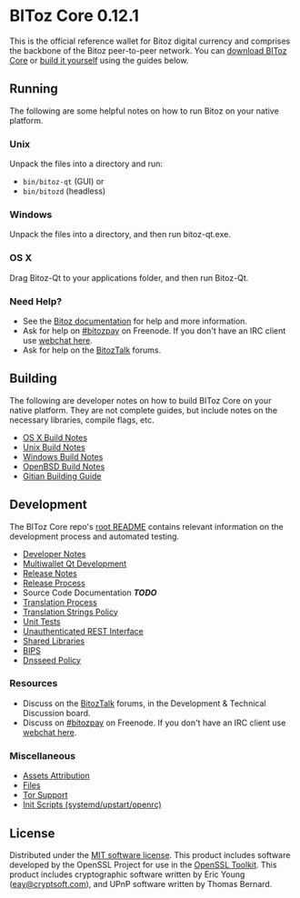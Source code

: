 BIToz Core 0.12.1
=====================

This is the official reference wallet for Bitoz digital currency and comprises the backbone of the Bitoz peer-to-peer network. You can [download BIToz Core](https://www.bitoz.org/downloads/) or [build it yourself](#building) using the guides below.

Running
---------------------
The following are some helpful notes on how to run Bitoz on your native platform.

### Unix

Unpack the files into a directory and run:

- `bin/bitoz-qt` (GUI) or
- `bin/bitozd` (headless)

### Windows

Unpack the files into a directory, and then run bitoz-qt.exe.

### OS X

Drag Bitoz-Qt to your applications folder, and then run Bitoz-Qt.

### Need Help?

* See the [Bitoz documentation](https://bitozpay.atlassian.net/wiki/display/DOC)
for help and more information.
* Ask for help on [#bitozpay](http://webchat.freenode.net?channels=bitozpay) on Freenode. If you don't have an IRC client use [webchat here](http://webchat.freenode.net?channels=bitozpay).
* Ask for help on the [BitozTalk](https://bitoztalk.org/) forums.

Building
---------------------
The following are developer notes on how to build BIToz Core on your native platform. They are not complete guides, but include notes on the necessary libraries, compile flags, etc.

- [OS X Build Notes](build-osx.md)
- [Unix Build Notes](build-unix.md)
- [Windows Build Notes](build-windows.md)
- [OpenBSD Build Notes](build-openbsd.md)
- [Gitian Building Guide](gitian-building.md)

Development
---------------------
The BIToz Core repo's [root README](/README.md) contains relevant information on the development process and automated testing.

- [Developer Notes](developer-notes.md)
- [Multiwallet Qt Development](multiwallet-qt.md)
- [Release Notes](release-notes.md)
- [Release Process](release-process.md)
- Source Code Documentation ***TODO***
- [Translation Process](translation_process.md)
- [Translation Strings Policy](translation_strings_policy.md)
- [Unit Tests](unit-tests.md)
- [Unauthenticated REST Interface](REST-interface.md)
- [Shared Libraries](shared-libraries.md)
- [BIPS](bips.md)
- [Dnsseed Policy](dnsseed-policy.md)

### Resources
* Discuss on the [BitozTalk](https://bitoztalk.org/) forums, in the Development & Technical Discussion board.
* Discuss on [#bitozpay](http://webchat.freenode.net/?channels=bitozpay) on Freenode. If you don't have an IRC client use [webchat here](http://webchat.freenode.net/?channels=bitozpay).

### Miscellaneous
- [Assets Attribution](assets-attribution.md)
- [Files](files.md)
- [Tor Support](tor.md)
- [Init Scripts (systemd/upstart/openrc)](init.md)

License
---------------------
Distributed under the [MIT software license](http://www.opensource.org/licenses/mit-license.php).
This product includes software developed by the OpenSSL Project for use in the [OpenSSL Toolkit](https://www.openssl.org/). This product includes
cryptographic software written by Eric Young ([eay@cryptsoft.com](mailto:eay@cryptsoft.com)), and UPnP software written by Thomas Bernard.
